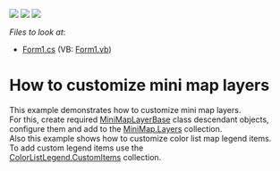<!-- default badges list -->
![](https://img.shields.io/endpoint?url=https://codecentral.devexpress.com/api/v1/VersionRange/128576362/14.2.3%2B)
[![](https://img.shields.io/badge/Open_in_DevExpress_Support_Center-FF7200?style=flat-square&logo=DevExpress&logoColor=white)](https://supportcenter.devexpress.com/ticket/details/T201418)
[![](https://img.shields.io/badge/📖_How_to_use_DevExpress_Examples-e9f6fc?style=flat-square)](https://docs.devexpress.com/GeneralInformation/403183)
<!-- default badges end -->
<!-- default file list -->
*Files to look at*:

* [Form1.cs](./CS/MiniMapLayers/Form1.cs) (VB: [Form1.vb](./VB/MiniMapLayers/Form1.vb))
<!-- default file list end -->
# How to customize mini map layers


This example demonstrates how to customize mini map layers.<br />For this, create required <a href="https://documentation.devexpress.com/#WindowsForms/clsDevExpressXtraMapMiniMapLayerBasetopic">MiniMapLayerBase</a> class descendant objects, configure them and add to the <a href="https://documentation.devexpress.com/#WindowsForms/DevExpressXtraMapMiniMap_Layerstopic">MiniMap.Layers</a> collection.<br />Also this example shows how to customize color list map legend items. <br />To add custom legend items use the <a href="https://documentation.devexpress.com/#WindowsForms/DevExpressXtraMapColorListLegend_CustomItemstopic">ColorListLegend.CustomItems</a> collection.

<br/>



